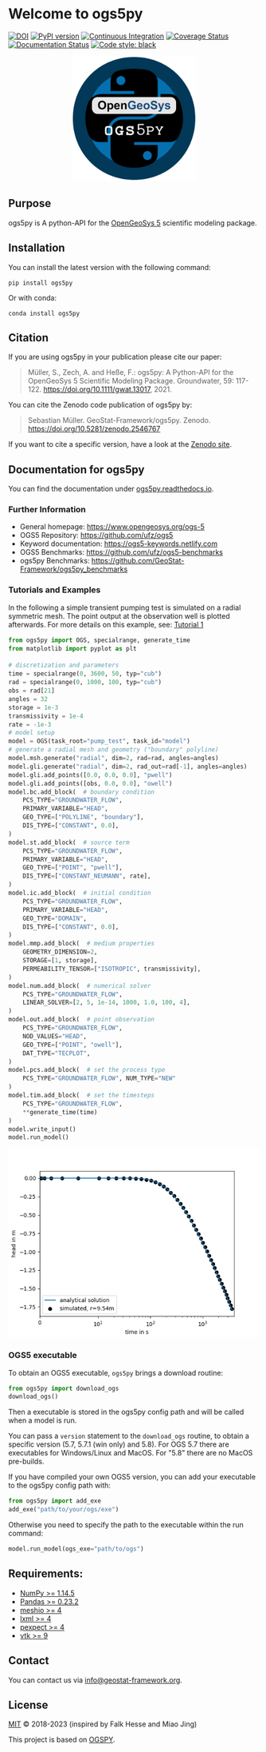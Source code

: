 # Welcome to ogs5py

[![DOI](https://zenodo.org/badge/DOI/10.5281/zenodo.2546767.svg)](https://doi.org/10.5281/zenodo.2546767)
[![PyPI version](https://badge.fury.io/py/ogs5py.svg)](https://badge.fury.io/py/ogs5py)
[![Continuous Integration](https://github.com/GeoStat-Framework/ogs5py/actions/workflows/main.yml/badge.svg)](https://github.com/GeoStat-Framework/ogs5py/actions/workflows/main.yml)
[![Coverage Status](https://coveralls.io/repos/github/GeoStat-Framework/ogs5py/badge.svg?branch=main)](https://coveralls.io/github/GeoStat-Framework/ogs5py?branch=main)
[![Documentation Status](https://readthedocs.org/projects/ogs5py/badge/?version=stable)](https://geostat-framework.readthedocs.io/projects/ogs5py/en/stable/?badge=stable)
[![Code style: black](https://img.shields.io/badge/code%20style-black-000000.svg)](https://github.com/ambv/black)

<p align="center">
<img src="https://raw.githubusercontent.com/GeoStat-Framework/ogs5py/main/docs/source/pics/OGS.png" alt="ogs5py-LOGO" width="251px"/>
</p>

## Purpose

ogs5py is A python-API for the [OpenGeoSys 5][ogs5_link] scientific modeling package.


## Installation

You can install the latest version with the following command:

    pip install ogs5py

Or with conda:

    conda install ogs5py


## Citation

If you are using ogs5py in your publication please cite our paper:

> Müller, S., Zech, A. and Heße, F.:
> ogs5py: A Python-API for the OpenGeoSys 5 Scientific Modeling Package.
> Groundwater, 59: 117-122. https://doi.org/10.1111/gwat.13017, 2021.

You can cite the Zenodo code publication of ogs5py by:

> Sebastian Müller. GeoStat-Framework/ogs5py. Zenodo. https://doi.org/10.5281/zenodo.2546767

If you want to cite a specific version, have a look at the [Zenodo site](https://doi.org/10.5281/zenodo.2546767).


## Documentation for ogs5py

You can find the documentation under [ogs5py.readthedocs.io][doc_link].


### Further Information

- General homepage: https://www.opengeosys.org/ogs-5
- OGS5 Repository: https://github.com/ufz/ogs5
- Keyword documentation: https://ogs5-keywords.netlify.com
- OGS5 Benchmarks: https://github.com/ufz/ogs5-benchmarks
- ogs5py Benchmarks: https://github.com/GeoStat-Framework/ogs5py_benchmarks


### Tutorials and Examples

In the following a simple transient pumping test is simulated on a radial symmetric mesh.
The point output at the observation well is plotted afterwards.
For more details on this example, see: [Tutorial 1][tut1_link]

```python
from ogs5py import OGS, specialrange, generate_time
from matplotlib import pyplot as plt

# discretization and parameters
time = specialrange(0, 3600, 50, typ="cub")
rad = specialrange(0, 1000, 100, typ="cub")
obs = rad[21]
angles = 32
storage = 1e-3
transmissivity = 1e-4
rate = -1e-3
# model setup
model = OGS(task_root="pump_test", task_id="model")
# generate a radial mesh and geometry ("boundary" polyline)
model.msh.generate("radial", dim=2, rad=rad, angles=angles)
model.gli.generate("radial", dim=2, rad_out=rad[-1], angles=angles)
model.gli.add_points([0.0, 0.0, 0.0], "pwell")
model.gli.add_points([obs, 0.0, 0.0], "owell")
model.bc.add_block(  # boundary condition
    PCS_TYPE="GROUNDWATER_FLOW",
    PRIMARY_VARIABLE="HEAD",
    GEO_TYPE=["POLYLINE", "boundary"],
    DIS_TYPE=["CONSTANT", 0.0],
)
model.st.add_block(  # source term
    PCS_TYPE="GROUNDWATER_FLOW",
    PRIMARY_VARIABLE="HEAD",
    GEO_TYPE=["POINT", "pwell"],
    DIS_TYPE=["CONSTANT_NEUMANN", rate],
)
model.ic.add_block(  # initial condition
    PCS_TYPE="GROUNDWATER_FLOW",
    PRIMARY_VARIABLE="HEAD",
    GEO_TYPE="DOMAIN",
    DIS_TYPE=["CONSTANT", 0.0],
)
model.mmp.add_block(  # medium properties
    GEOMETRY_DIMENSION=2,
    STORAGE=[1, storage],
    PERMEABILITY_TENSOR=["ISOTROPIC", transmissivity],
)
model.num.add_block(  # numerical solver
    PCS_TYPE="GROUNDWATER_FLOW",
    LINEAR_SOLVER=[2, 5, 1e-14, 1000, 1.0, 100, 4],
)
model.out.add_block(  # point observation
    PCS_TYPE="GROUNDWATER_FLOW",
    NOD_VALUES="HEAD",
    GEO_TYPE=["POINT", "owell"],
    DAT_TYPE="TECPLOT",
)
model.pcs.add_block(  # set the process type
    PCS_TYPE="GROUNDWATER_FLOW", NUM_TYPE="NEW"
)
model.tim.add_block(  # set the timesteps
    PCS_TYPE="GROUNDWATER_FLOW",
    **generate_time(time)
)
model.write_input()
model.run_model()
```

<p align="center">
<img src="https://raw.githubusercontent.com/GeoStat-Framework/ogs5py/main/docs/source/pics/01_pump_test_drawdown.png" alt="Drawdown" width="600px"/>
</p>


### OGS5 executable

To obtain an OGS5 executable, ``ogs5py`` brings a download routine:

```python
from ogs5py import download_ogs
download_ogs()
```

Then a executable is stored in the ogs5py config path and will be called
when a model is run.

You can pass a ``version`` statement to the ``download_ogs`` routine, to
obtain a specific version (5.7, 5.7.1 (win only) and 5.8).
For OGS 5.7 there are executables for Windows/Linux and MacOS.
For "5.8" there are no MacOS pre-builds.

If you have compiled your own OGS5 version, you can add your executable
to the ogs5py config path with:

```python
from ogs5py import add_exe
add_exe("path/to/your/ogs/exe")
```

Otherwise you need to specify the path to the executable within the run command:

```python
model.run_model(ogs_exe="path/to/ogs")
```


## Requirements:

- [NumPy >= 1.14.5](https://www.numpy.org)
- [Pandas >= 0.23.2](https://pandas.pydata.org/)
- [meshio >= 4](https://github.com/nschloe/meshio)
- [lxml >= 4](https://github.com/lxml/lxml)
- [pexpect >= 4](https://github.com/pexpect/pexpect)
- [vtk >= 9](https://vtk.org/)

## Contact

You can contact us via <info@geostat-framework.org>.


## License

[MIT][gpl_link] © 2018-2023 (inspired by Falk Hesse and Miao Jing)

This project is based on [OGSPY][ogspy_link].

[ogspy_link]: https://github.com/fhesze/OGSPY
[gpl_link]: https://github.com/GeoStat-Framework/ogs5py/blob/main/LICENSE
[ogs5_link]: https://www.opengeosys.org/ogs-5/
[doc_link]: https://ogs5py.readthedocs.io/
[tut1_link]: https://geostat-framework.readthedocs.io/projects/ogs5py/en/stable/tutorial_01_pump.html
